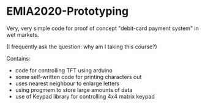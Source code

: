 # EMIA2020-Prototyping

Very, very simple code for proof of concept "debit-card payment system" in wet markets.

(I frequently ask the question: why am I taking this course?)

Contains:
- code for controlling TFT using arduino
- some self-written code for printing characters out
- uses nearest neighbour to enlarge letters
- using progmem to store large amounts of data
- use of Keypad library for controlling 4x4 matrix keypad
